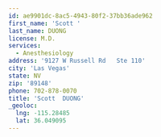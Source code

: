 ```yaml
---
id: ae9901dc-8ac5-4943-80f2-37bb36ade962
first_name: 'Scott '
last_name: DUONG
license: M.D.
services:
  - Anesthesiology
address: '9127 W Russell Rd   Ste 110'
city: 'Las Vegas'
state: NV
zip: '89148'
phone: 702-878-0070
title: 'Scott  DUONG'
_geoloc:
  lng: -115.28485
  lat: 36.049095
---
```

